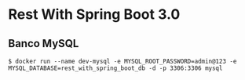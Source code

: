 # Rest With Spring Boot 3.0

## Banco MySQL

```shell
$ docker run --name dev-mysql -e MYSQL_ROOT_PASSWORD=admin@123 -e MYSQL_DATABASE=rest_with_spring_boot_db -d -p 3306:3306 mysql
```